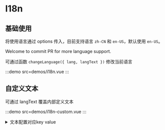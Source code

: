 # I18n

## 基础使用

将使用语言通过 options 传入，目前支持语言 `zh-CN` 和 `en-US`，默认使用 `en-US`。

Welcome to commit PR for more language support.

可通过函数 `changeLanguage({ lang, langText })` 修改当前语言

:::demo src=demos/i18n.vue
:::

## 自定义文本

可通过 langText 覆盖内部定义文本

:::demo src=demos/i18n-custom.vue
:::

<details>
  <summary> 文本配置对应key value </summary>

```ts
options = {
  langText: {
    // better-table module
    'copy-cells': 'Copy',
    'copy-table': 'Copy Table',
    'cut-cells': 'Cut',
    'empty-cells': 'Empty Cells',
    'insert-row-up': 'Insert Rows Above',
    'insert-row-down': 'Insert Rows Below',
    'insert-column-left': 'Insert Columns to the Left',
    'insert-column-right': 'Insert Columns to the Right',
    'merge-cells': 'Merge Cells',
    'unmerge-cells': 'Split Cells',
    'delete-row': 'Delete Entire Row',
    'delete-column': 'Delete Entire Column',
    'delete-table': 'Delete Table',
    'sub-title-bg-color': 'BackgroundColor',
    // link module
    'linkplaceholder': 'Enter an address and press Enter.',
    // counter module
    'counter-template': `{{count}}/{{totalCount}} {{countUnit}}`,
    'char': 'characters',
    'word': 'words',
    'counter-limit-tips': 'The number of {{countUnit}} exceeds the maximum allowed limit.',
    // clipboard module
    'pasting': 'A large amount of content to paste. Loading...',
    'img-error': 'Image Copy Error',
  },
}
```

</details>
